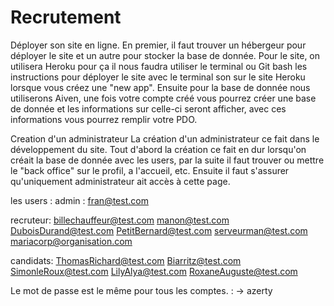 # Recrutement

Déployer son site en ligne.
En premier, il faut trouver un hébergeur pour déployer le site et un autre pour stocker la base de donnée.
Pour le site, on utilisera Heroku pour ça il nous faudra utiliser le terminal ou Git bash les instructions pour déployer le site avec le terminal son sur le site Heroku lorsque vous créez une "new app".
Ensuite pour la base de donnée nous utiliserons Aiven, une fois votre compte créé vous pourrez créer une base de donnée et les informations sur celle-ci seront afficher, avec ces informations vous pourrez remplir votre PDO.

Creation d'un administrateur 
La création d'un administrateur ce fait dans le développement du site. Tout d'abord la création ce fait en dur lorsqu'on créait la base de donnée avec les users, par la suite il faut trouver ou mettre le "back office" sur le profil, a l'accueil, etc. 
Ensuite il faut s'assurer qu'uniquement administrateur ait accès à cette page.


les users :
admin : fran@test.com  

recruteur:
billechauffeur@test.com
manon@test.com 
DuboisDurand@test.com
PetitBernard@test.com
serveurman@test.com
mariacorp@organisation.com

candidats:
ThomasRichard@test.com 
Biarritz@test.com 
SimonleRoux@test.com
LilyAlya@test.com
RoxaneAuguste@test.com 


Le mot de passe est le même pour tous les comptes. : -> azerty


